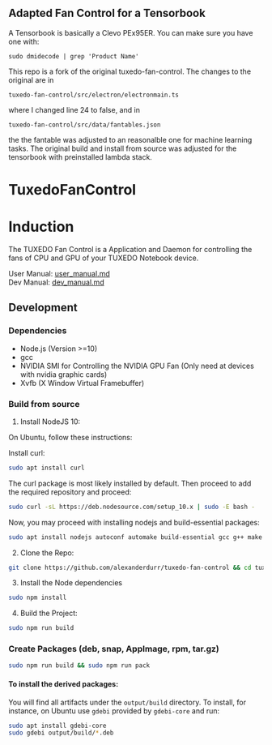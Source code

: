 ## Adapted Fan Control for a Tensorbook
A Tensorbook is basically a Clevo PEx95ER. You can make sure you have one with:
```
sudo dmidecode | grep 'Product Name'
```
This repo is a fork of the original tuxedo-fan-control.
The changes to the original are in

    tuxedo-fan-control/src/electron/electronmain.ts
where I changed line 24 to false,
and in

    tuxedo-fan-control/src/data/fantables.json
the the fantable was adjusted to an reasonalble one for machine learning tasks.
The original build and install from source was adjusted for the tensorbook with preinstalled lambda stack.

# TuxedoFanControl

# Induction
The TUXEDO Fan Control is a Application and Daemon for controlling the fans of CPU and GPU of your TUXEDO Notebook device.

User Manual: [user_manual.md](./docs/user/user_manual.md)   
Dev Manual: [dev_manual.md](./docs/dev/dev_manual.md)

## Development

### Dependencies
- Node.js (Version >=10)
- gcc
- NVIDIA SMI for Controlling the NVIDIA GPU Fan (Only need at devices with nvidia graphic cards)
- Xvfb (X Window Virtual Framebuffer)

### Build from source

1. Install NodeJS 10:

On Ubuntu, follow these instructions:

Install curl:

```sh
sudo apt install curl
```

The curl package is most likely installed by default. Then proceed to add the required repository and proceed:

```sh
sudo curl -sL https://deb.nodesource.com/setup_10.x | sudo -E bash -
```

Now, you may proceed with installing nodejs and build-essential packages:

```sh
sudo apt install nodejs autoconf automake build-essential gcc g++ make rpm
```


2. Clone the Repo:
```sh
git clone https://github.com/alexanderdurr/tuxedo-fan-control && cd tuxedo-fan-control
```

3. Install the Node dependencies
```sh
sudo npm install
```

4. Build the Project:
```sh
sudo npm run build
```

### Create Packages (deb, snap, AppImage, rpm, tar.gz)
```sh
sudo npm run build && sudo npm run pack
```

#### To install the derived packages:

You will find all artifacts under the `output/build` directory.
To install, for instance, on Ubuntu use `gdebi` provided by `gdebi-core` and run:

```sh
sudo apt install gdebi-core
sudo gdebi output/build/*.deb
```
